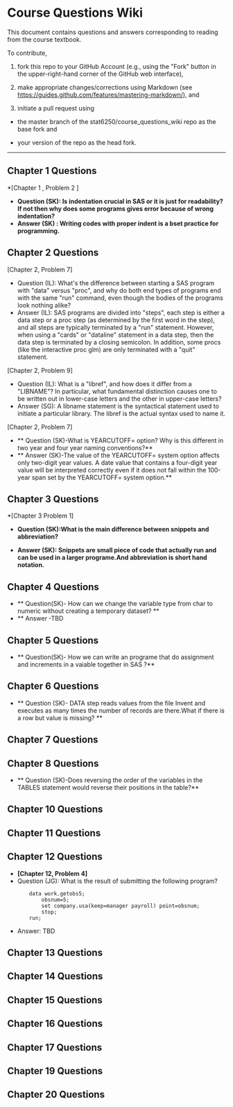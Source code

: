 # Course Questions Wiki

This document contains questions and answers corresponding to reading from the course textbook.

To contribute,

1. fork this repo to your GitHub Account (e.g., using the "Fork" button in the upper-right-hand corner of the GitHub web interface),

2. make appropriate changes/corrections using Markdown (see https://guides.github.com/features/mastering-markdown/), and

3. initiate a pull request using

- the master branch of the stat6250/course_questions_wiki repo as the base fork and

- your version of the repo as the head fork.

********************************************************************************

## Chapter 1 Questions
*[Chapter 1 , Problem 2 ]
* **Question (SK): Is indentation  crucial in SAS or it is just for readability?If not then why does some programs gives error because of wrong indentation?**
* **Answer (SK) : Writing codes with proper indent is a bset practice for programming.**

## Chapter 2 Questions

[Chapter 2, Problem 7]
- Question (IL): What's the difference between starting a SAS program with "data" versus "proc", and why do both end types of programs end with the same "run" command, even though the bodies of the programs look nothing alike?
- Answer (IL): SAS programs are divided into "steps", each step is either a data step or a proc step (as determined by the first word in the step), and all steps are typically terminated by a "run" statement. However, when using a "cards" or "dataline" statement in a data step, then the data step is terminated by a closing semicolon. In addition, some procs (like the interactive proc glm) are only terminated with a "quit" statement.

[Chapter 2, Problem 9]
- Question (IL): What is a "libref", and how does it differ from a "LIBNAME"?  In particular, what fundamental distinction causes one to be written out in lower-case letters and the other in upper-case letters?
- Answer (SG): A libname statement is the syntactical statement used to initiate a particular library. The libref is the actual syntax used to name it.

[Chapter 2, Problem 7]
* ** Question (SK)-What is YEARCUTOFF= option? Why is this different in two year and four year naming conventions?**
* ** Answer (SK)-The value of the YEARCUTOFF= system option affects only two-digit year values. A date
value that contains a four-digit year value will be interpreted correctly even if it does not fall within the
100-year span set by the YEARCUTOFF= system option.**


## Chapter 3 Questions
*[Chapter 3 Problem 1]

* **Question (SK):What is the main difference between snippets and abbreviation?**

*  **Answer (SK): Snippets are small piece of code that actually run and can be used in a larger programe.And abbreviation is short hand notation.**

## Chapter 4 Questions
* ** Question(SK)- How can we change the variable type from char to numeric without creating a temporary dataset? **
* ** Answer -TBD

## Chapter 5 Questions
* ** Question(SK)- How we can write an programe that do assignment and increments in a vaiable together in SAS ?**

## Chapter 6 Questions
* ** Question (SK)- DATA step reads values from the file Invent and executes as many times the number of records are there.What if there is a row but value is missing? **

## Chapter 7 Questions


## Chapter 8 Questions
* ** Question (SK)-Does reversing the order of the variables in the TABLES statement would reverse their positions in the table?**

## Chapter 10 Questions


## Chapter 11 Questions


## Chapter 12 Questions

* **[Chapter 12, Problem 4]**
 * Question (JG): What is the result of submitting the following program?
 ```SAS
        data work.getobs5;
            obsnum=5;
            set company.usa(keep=manager payroll) point=obsnum;
            stop;
        run;
```

 * Answer: TBD

## Chapter 13 Questions


## Chapter 14 Questions


## Chapter 15 Questions


## Chapter 16 Questions


## Chapter 17 Questions


## Chapter 19 Questions


## Chapter 20 Questions
